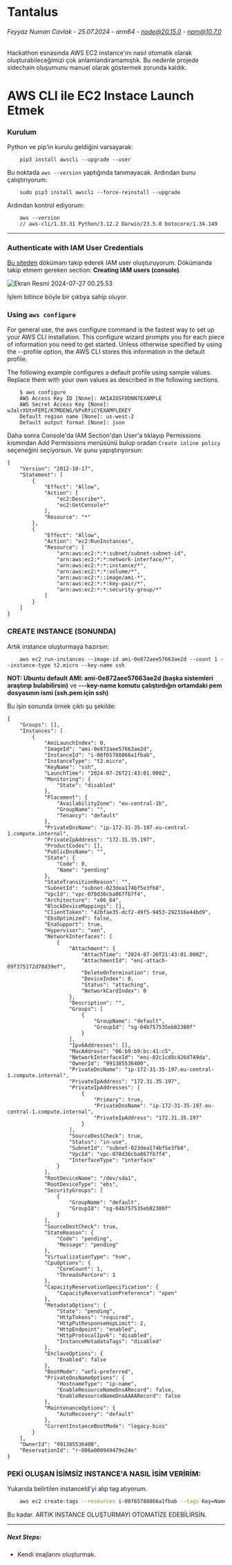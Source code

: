 # Tantalus

###### Feyyaz Numan Cavlak - 25.07.2024 - arm64 - node@20.15.0 - npm@10.7.0

Hackathon esnasında AWS EC2 instance'ını nasıl otomatik olarak oluşturabileceğimizi çok anlamlandıramamıştık. Bu nedenle projede sidechain oluşumunu manuel olarak göstermek zorunda kaldık.

# AWS CLI ile EC2 Instace Launch Etmek

### Kurulum

Python ve pip'in kurulu geldiğini varsayarak:
```bash=
    pip3 install awscli --upgrade --user
```
Bu noktada `aws --version` yaptığında tanımayacak. Ardından bunu çalıştırıyorum:
```bash=
    sudo pip3 install awscli --force-reinstall --upgrade
```
Ardından kontrol ediyorum:
```bash=
    aws --version
    // aws-cli/1.33.31 Python/3.12.2 Darwin/23.5.0 botocore/1.34.149
```
---

### Authenticate with IAM User Credentials

[Bu siteden](https://docs.aws.amazon.com/IAM/latest/UserGuide/id_users_create.html#id_users_create_console) dökümanı takip ederek IAM user oluşturuyorum. Dökümanda takip etmem gereken section: **Creating IAM users (console)**.

![Ekran Resmi 2024-07-27 00.25.53](https://hackmd.io/_uploads/HJw_NqbtC.png)

İşlem bitince böyle bir çıktıya sahip oluyor.

### Using `aws configure`
For general use, the aws configure command is the fastest way to set up your AWS CLI installation. This configure wizard prompts you for each piece of information you need to get started. Unless otherwise specified by using the --profile option, the AWS CLI stores this information in the default profile.

The following example configures a default profile using sample values. Replace them with your own values as described in the following sections.

```bash=
    $ aws configure
    AWS Access Key ID [None]: AKIAIOSFODNN7EXAMPLE
    AWS Secret Access Key [None]: wJalrXUtnFEMI/K7MDENG/bPxRfiCYEXAMPLEKEY
    Default region name [None]: us-west-2
    Default output format [None]: json
```

Daha sonra Console'da IAM Section'dan User'a tıklayıp Permissions kısmından Add Permissions menüsünü bulup oradan `Create inline policy` seçeneğini seçiyorsun. Ve şunu yapıştırıyorsun:

```bash=
{
    "Version": "2012-10-17",
    "Statement": [
        {
            "Effect": "Allow",
            "Action": [
                "ec2:Describe*",
                "ec2:GetConsole*"
            ],
            "Resource": "*"
        },
        {
            "Effect": "Allow",
            "Action": "ec2:RunInstances",
            "Resource": [
                "arn:aws:ec2:*:*:subnet/subnet-subnet-id",
                "arn:aws:ec2:*:*:network-interface/*",
                "arn:aws:ec2:*:*:instance/*",
                "arn:aws:ec2:*:*:volume/*",
                "arn:aws:ec2:*::image/ami-*",
                "arn:aws:ec2:*:*:key-pair/*",
                "arn:aws:ec2:*:*:security-group/*"
            ]
        }
    ]
}
```

### CREATE INSTANCE (SONUNDA)

Artık instance oluşturmaya hazırsın:
```bash=
    aws ec2 run-instances --image-id ami-0e872aee57663ae2d --count 1 --instance-type t2.micro --key-name ssh
```

**NOT: Ubuntu default AMI: ami-0e872aee57663ae2d (başka sistemleri araştırıp bulabilirsin)** ve **---key-name komutu çalıştırdığın ortamdaki pem dosyasının ismi (ssh.pem için ssh)**

Bu işin sonunda örnek çıktı şu şekilde:
```jsonld=
{
    "Groups": [],
    "Instances": [
        {
            "AmiLaunchIndex": 0,
            "ImageId": "ami-0e872aee57663ae2d",
            "InstanceId": "i-08f65788866a1fbab",
            "InstanceType": "t2.micro",
            "KeyName": "ssh",
            "LaunchTime": "2024-07-26T21:43:01.000Z",
            "Monitoring": {
                "State": "disabled"
            },
            "Placement": {
                "AvailabilityZone": "eu-central-1b",
                "GroupName": "",
                "Tenancy": "default"
            },
            "PrivateDnsName": "ip-172-31-35-197.eu-central-1.compute.internal",
            "PrivateIpAddress": "172.31.35.197",
            "ProductCodes": [],
            "PublicDnsName": "",
            "State": {
                "Code": 0,
                "Name": "pending"
            },
            "StateTransitionReason": "",
            "SubnetId": "subnet-023dea174bf5e3fb8",
            "VpcId": "vpc-078d36cba867fb7f4",
            "Architecture": "x86_64",
            "BlockDeviceMappings": [],
            "ClientToken": "42bfae35-dcf2-49f5-9453-292316e44bd9",
            "EbsOptimized": false,
            "EnaSupport": true,
            "Hypervisor": "xen",
            "NetworkInterfaces": [
                {
                    "Attachment": {
                        "AttachTime": "2024-07-26T21:43:01.000Z",
                        "AttachmentId": "eni-attach-09f375172d78d39ef",
                        "DeleteOnTermination": true,
                        "DeviceIndex": 0,
                        "Status": "attaching",
                        "NetworkCardIndex": 0
                    },
                    "Description": "",
                    "Groups": [
                        {
                            "GroupName": "default",
                            "GroupId": "sg-04b757535eb82380f"
                        }
                    ],
                    "Ipv6Addresses": [],
                    "MacAddress": "06:b9:b9:bc:41:c5",
                    "NetworkInterfaceId": "eni-02c1cd8c426d749da",
                    "OwnerId": "991385536400",
                    "PrivateDnsName": "ip-172-31-35-197.eu-central-1.compute.internal",
                    "PrivateIpAddress": "172.31.35.197",
                    "PrivateIpAddresses": [
                        {
                            "Primary": true,
                            "PrivateDnsName": "ip-172-31-35-197.eu-central-1.compute.internal",
                            "PrivateIpAddress": "172.31.35.197"
                        }
                    ],
                    "SourceDestCheck": true,
                    "Status": "in-use",
                    "SubnetId": "subnet-023dea174bf5e3fb8",
                    "VpcId": "vpc-078d36cba867fb7f4",
                    "InterfaceType": "interface"
                }
            ],
            "RootDeviceName": "/dev/sda1",
            "RootDeviceType": "ebs",
            "SecurityGroups": [
                {
                    "GroupName": "default",
                    "GroupId": "sg-04b757535eb82380f"
                }
            ],
            "SourceDestCheck": true,
            "StateReason": {
                "Code": "pending",
                "Message": "pending"
            },
            "VirtualizationType": "hvm",
            "CpuOptions": {
                "CoreCount": 1,
                "ThreadsPerCore": 1
            },
            "CapacityReservationSpecification": {
                "CapacityReservationPreference": "open"
            },
            "MetadataOptions": {
                "State": "pending",
                "HttpTokens": "required",
                "HttpPutResponseHopLimit": 2,
                "HttpEndpoint": "enabled",
                "HttpProtocolIpv6": "disabled",
                "InstanceMetadataTags": "disabled"
            },
            "EnclaveOptions": {
                "Enabled": false
            },
            "BootMode": "uefi-preferred",
            "PrivateDnsNameOptions": {
                "HostnameType": "ip-name",
                "EnableResourceNameDnsARecord": false,
                "EnableResourceNameDnsAAAARecord": false
            },
            "MaintenanceOptions": {
                "AutoRecovery": "default"
            },
            "CurrentInstanceBootMode": "legacy-bios"
        }
    ],
    "OwnerId": "991385536400",
    "ReservationId": "r-006a000949479e24e"
}
```

### PEKİ OLUŞAN İSİMSİZ INSTANCE'A NASIL İSİM VERİRİM:

Yukarıda belirtilen instanceId'yi alıp tag atıyorum.

```bash
    aws ec2 create-tags --resources i-08f65788866a1fbab --tags Key=Name,Value=MyInstance
```

Bu kadar. ARTIK INSTANCE OLUŞTURMAYI OTOMATİZE EDEBİLİRSİN.

---

##### Next Steps:
- Kendi imajlarını oluşturmak.

